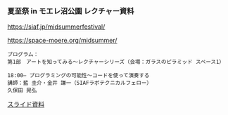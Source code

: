 ### 夏至祭 in モエレ沼公園 レクチャー資料

https://siaf.jp/midsummerfestival/

https://space-moere.org/midsummer/


```
プログラム：
第1部　アートを知ってみる〜レクチャーシリーズ（会場：ガラスのピラミッド スペース1）

18:00– プログラミングの可能性〜コードを使って演奏する
講師：藍 圭介・金井 謙一（SIAFラボテクニカルフェロー）
久保田 晃弘
```

[スライド資料](slide/slide.pdf)
